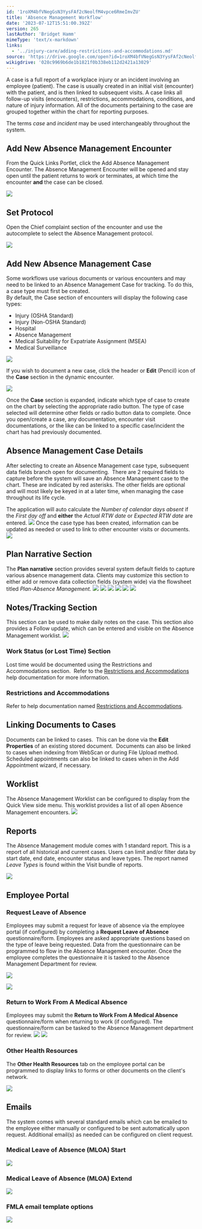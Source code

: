 ```yaml
---
id: '1roXM4bfVNegGsN3YysFAf2cNeolfM4vpce6RmeImvZU'
title: 'Absence Management Workflow'
date: '2023-07-12T15:51:00.392Z'
version: 265
lastAuthor: 'Bridget Hamm'
mimeType: 'text/x-markdown'
links:
  - '../injury-care/adding-restrictions-and-accommodations.md'
source: 'https://drive.google.com/open?id=1roXM4bfVNegGsN3YysFAf2cNeolfM4vpce6RmeImvZU'
wikigdrive: '028c9969b6de1b1821f0b338eb112d2421a13029'
---
```

A case is a full report of a workplace injury or an incident involving an employee (patient). The case is usually created in an initial visit (encounter) with the patient, and is then linked to subsequent visits. A case links all follow-up visits (encounters), restrictions, accommodations, conditions, and nature of injury information.  All of the documents pertaining to the case are grouped together within the chart for reporting purposes.

The terms *case* and *incident* may be used interchangeably throughout the system.


## Add New Absence Management Encounter

From the Quick Links Portlet, click the Add Absence Management Encounter. The Absence Management Encounter will be opened and stay open until the patient returns to work or terminates, at which time the encounter **and** the case can be closed.

![](../absence-management-workflow.assets/1c1a1ae32dc9ca22da68c7734175cb76.png)


## Set Protocol


Open the Chief complaint section of the encounter and use the autocomplete to select the Absence Management protocol.

![](../absence-management-workflow.assets/a44494a9528f6f5b592eff1fe5e60caa.png)


## Add New Absence Management Case

Some workflows use various documents or various encounters and may need to be linked to an Absence Management Case for tracking. To do this, a case type must first be created.  
By default, the Case section of encounters will display the following case types:

* Injury (OSHA Standard) 
* Injury (Non-OSHA Standard) 
* Hospital
* Absence Management 
* Medical Suitability for Expatriate Assignment (MSEA)
* Medical Surveillance


![](../absence-management-workflow.assets/895ee8d7d82d2149015041165ef84d4f.png)

If you wish to document a new case, click the header or **Edit** (Pencil) icon of the **Case** section in the dynamic encounter.

![](../absence-management-workflow.assets/b634f8f1f09f299c7719210dd5a6b587.png)

Once the **Case** section is expanded, indicate which type of case to create on the chart by selecting the appropriate radio button. The type of case selected will determine other fields or radio button data to complete. Once you open/create a case, any documentation, encounter visit documentations, or the like can be linked to a specific case/incident the chart has had previously documented.

## Absence Management Case Details

After selecting to create an Absence Management case type, subsequent data fields branch open for documenting.  There are 2 required fields to capture before the system will save an Absence Management case to the chart. These are indicated by red asterisks. The other fields are optional and will most likely be keyed in at a later time, when managing the case throughout its life cycle.

The application will auto calculate the *Number of calendar days absent* if the *First day off* and **either** the *Actual RTW date* or *Expected RTW date* are entered.
![](../absence-management-workflow.assets/db4521d99edb4154d82ad96c384c9146.png)
Once the case type has been created, information can be updated as needed or used to link to other encounter visits or documents.
![](../absence-management-workflow.assets/b9d9d66a06c7302ff997cd95f6392799.png)

## Plan Narrative Section

The **Plan narrative** section provides several system default fields to capture various absence management data. Clients may customize this section to either add or remove data collection fields (system wide) via the flowsheet titled *Plan-Absence Management.*
![](../absence-management-workflow.assets/533c6a81dd8c5a335624305bbd45edcb.png)
![](../absence-management-workflow.assets/2b9455f60094a3b389f5f9bfb3f6ddad.png)
![](../absence-management-workflow.assets/3c173b38571ebf7f7bd2a7f9b0c6a2b7.png)
![](../absence-management-workflow.assets/cc7ed1609f3b7acc1e126fd145f4c023.png)
![](../absence-management-workflow.assets/6fd6d6f091f2892b29f2782c607d3156.png)
![](../absence-management-workflow.assets/400c785de5662e73d350c28323438727.png)

## Notes/Tracking Section

This section can be used to make daily notes on the case. This section also provides a Follow update, which can be entered and visible on the Absence Management worklist.
![](../absence-management-workflow.assets/278c330559099f9aa886b6e89a880fc6.png)

### Work Status (or Lost Time) Section

Lost time would be documented using the Restrictions and Accommodations section.  Refer to the [Restrictions and Accommodations](../injury-care/adding-restrictions-and-accommodations.md) help documentation for more information.

### Restrictions and Accommodations

Refer to help documentation named [Restrictions and Accommodations](../injury-care/adding-restrictions-and-accommodations.md).

## Linking Documents to Cases

Documents can be linked to cases.  This can be done via the **Edit Properties** of an existing stored document.  Documents can also be linked to cases when indexing from WebScan or during File Upload method. Scheduled appointments can also be linked to cases when in the Add Appointment wizard, if necessary.


## Worklist

The Absence Management Worklist can be configured to display from the Quick View side menu. This worklist provides a list of all open Absence Management encounters.
![](../absence-management-workflow.assets/cf09d4f16532c082af53c85be42df88d.png)


## Reports

The Absence Management module comes with 1 standard report. This is a report of all historical and current cases. Users can limit and/or filter data by start date, end date, encounter status and leave types.  The report named *Leave Types* is found within the Visit bundle of reports.

![](../absence-management-workflow.assets/0c3fc93d16c33a2262e9380b1b6800f4.png)


## Employee Portal


### Request Leave of Absence


Employees may submit a request for leave of absence via the employee portal (if configured) by completing a **Request Leave of Absence** questionnaire/form. Employees are asked appropriate questions based on the type of leave being requested. Data from the questionnaire can be programmed to flow in the Absence Management encounter. Once the employee completes the questionnaire it is tasked to the Absence Management Department for review.

![](../absence-management-workflow.assets/4d1ee874bfa619ba729b9f7145a6e4b2.png)

![](../absence-management-workflow.assets/a7ec7f4180211a54c858e584a86781d9.png)


### Return to Work From A Medical Absence

Employees may submit the **Return to Work From A Medical Absence** questionnaire/form when returning to work (if configured). The questionnaire/form can be tasked to the Absence Management department for review.
![](../absence-management-workflow.assets/08ff4b595c2a3cc2866a3e9436aa6bd2.png)
![](../absence-management-workflow.assets/a07fab686740eecd74037cee97c3f0bc.png)


### Other Health Resources


The **Other Health Resources** tab on the employee portal can be programmed to display links to forms or other documents on the client's network.

![](../absence-management-workflow.assets/10e9d9c86b6140b007a2519e6b52b28c.png)


## Emails


The system comes with several standard emails which can be emailed to the employee either manually or configured to be sent automatically upon request. Additional email(s) as needed can be configured on client request.


### Medical Leave of Absence (MLOA) Start

![](../absence-management-workflow.assets/82f8e1ccae6f5309bac131b03dae1cce.png)


### Medical Leave of Absence (MLOA) Extend

![](../absence-management-workflow.assets/4f9a095c2740da2f728fb1c25f143aa3.png)


### FMLA email template options

![](../absence-management-workflow.assets/dcf31d76f84df21f5c20e88e60e0edb7.png)

